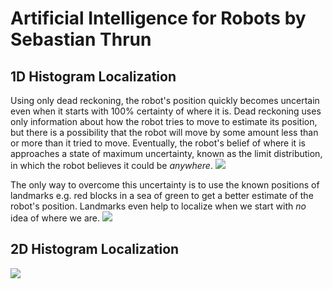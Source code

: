 # Artificial Intelligence for Robots by Sebastian Thrun

## 1D Histogram Localization
Using only dead reckoning, the robot's position quickly becomes uncertain even when it starts with 100% certainty of where it is. Dead reckoning uses only information about how the robot tries to move to estimate its position, but there is a possibility that the robot will move by some amount less than or more than it tried to move. Eventually, the robot's belief of where it is approaches a state of maximum uncertainty, known as the limit distribution, in which the robot believes it could be _anywhere_.
![](https://github.com/daniel-s-ingram/ai_for_robots/blob/master/Histogram%20Localization/only_move.gif)

The only way to overcome this uncertainty is to use the known positions of landmarks e.g. red blocks in a sea of green to get a better estimate of the robot's position. Landmarks even help to localize when we start with _no_ idea of where we are. 
![](https://github.com/daniel-s-ingram/ai_for_robots/blob/master/Histogram%20Localization/sense_and_move.gif)

## 2D Histogram Localization
![](https://github.com/daniel-s-ingram/ai_for_robots/blob/master/Histogram%20Localization/localization_2d.gif)
